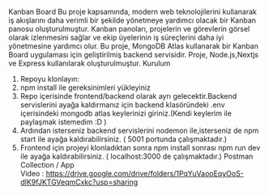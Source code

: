 Kanban Board
Bu proje kapsamında, modern web teknolojilerini kullanarak iş akışlarını daha verimli bir şekilde yönetmeye yardımcı olacak bir Kanban panosu oluşturulmuştur. Kanban panoları, projelerin ve görevlerin görsel olarak izlenmesini sağlar ve ekip üyelerinin iş süreçlerini daha iyi yönetmesine yardımcı olur.
Bu proje, MongoDB Atlas kullanarak bir Kanban Board uygulaması için geliştirilmiş backend servisidir. Proje, Node.js,Nextjs ve Express kullanılarak oluşturulmuştur.
Kurulum
1. Repoyu klonlayın:
2. npm install ile gereksinimleri yükleyiniz
3. Repo içerisinde frontend/backend olarak ayrı gelecektir.Backend servislerini ayağa kaldırmanız için backend klasöründeki .env içerisindeki mongodb atlas keylerinizi giriniz.(Kendi keylerim ile paylaşmak istemedim :D )
4. Ardından isterseniz backend servislerini nodemon ile,isterseniz de npm start ile ayağa kaldırabilirsiniz. ( 5001 portunda çalışmaktadır.)
5. Frontend için projeyi klonladıktan sonra npm install sonrası npm run dev ile ayağa kaldırabilirsiniz. ( localhost:3000 de çalışmaktadır.)
Postman Collection / App Video : https://drive.google.com/drive/folders/1PqYuVaooEqyOoS-dlK9fJKTGVeqmCxkc?usp=sharing
